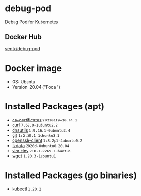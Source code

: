 # debug-pod

Debug Pod for Kubernetes

## Docker Hub

[ventx/debug-pod](https://cloud.docker.com/u/ventx/repository/docker/ventx/debug-pod)


# Docker image

* OS: Ubuntu
* Version: 20.04 ("Focal")


# Installed Packages (apt)

* [ca-certificates](https://packages.ubuntu.com/focal/ca-certificates) `20210119~20.04.1`
* [curl](https://packages.ubuntu.com/focal/curl) `7.68.0-1ubuntu2.2`
* [dnsutils](https://packages.ubuntu.com/focal/dnsutils) `1:9.16.1-0ubuntu2.4`
* [git](https://packages.ubuntu.com/focal/git) `1:2.25.1-1ubuntu3.1`
* [openssh-client](https://packages.ubuntu.com/focal/openssh-client) `1:8.2p1-4ubuntu0.2`
* [tzdata](https://packages.ubuntu.com/focal/tzdata) `2020d-0ubuntu0.20.04`
* [vim-tiny](https://packages.ubuntu.com/focal/vim-tiny) `2:8.1.2269-1ubuntu5`
* [wget](https://packages.ubuntu.com/focal/wget) `1.20.3-1ubuntu1`


# Installed Packages (go binaries)

* [kubectl](https://github.com/kubernetes/kubectl) `1.20.2`

